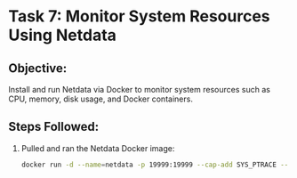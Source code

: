 # Task 7: Monitor System Resources Using Netdata

## Objective:
Install and run Netdata via Docker to monitor system resources such as CPU, memory, disk usage, and Docker containers.

## Steps Followed:

1. Pulled and ran the Netdata Docker image:
   ```bash
   docker run -d --name=netdata -p 19999:19999 --cap-add SYS_PTRACE --security-opt apparmor=unconfined netdata/netdata
